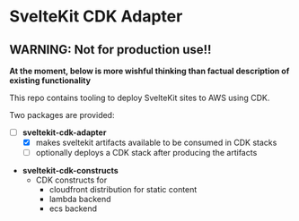 # SvelteKit CDK Adapter

## WARNING: Not for production use!!

**At the moment, below is more wishful thinking than factual description of existing functionality**

This repo contains tooling to deploy SvelteKit sites to AWS using CDK.

Two packages are provided:
- [ ] **sveltekit-cdk-adapter**
  - [x] makes sveltekit artifacts available to be consumed in CDK stacks
  - [ ] optionally deploys a CDK stack after producing the artifacts
- **sveltekit-cdk-constructs**
  - CDK constructs for
    - cloudfront distribution for static content
    - lambda backend
    - ecs backend
